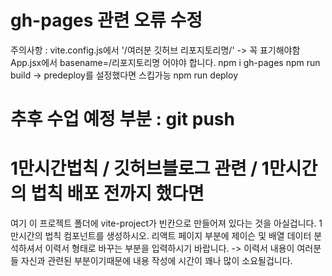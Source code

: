 # gh-pages 관련 오류 수정

주의사항 : vite.config.js에서
'/여러분 깃허브 리포지토리명/' -> 꼭 표기해야함
App.jsx에서 basename=/리포지토리명
어야야 합니다.
npm i gh-pages
npm run build -> predeploy를 설정했다면 스킵가능
npm run deploy

# 추후 수업 예정 부분 : git push

# 1만시간법칙 / 깃허브블로그 관련 / 1만시간의 법칙 배포 전까지 했다면
여기 이 프로젝트 폴더에 vite-project가 빈칸으로 만들어져 있다는 것을 아실겁니다.
1만시간의 법칙 컴포넌트를 생성하시오.
리액트 페이지 부분에 제이슨 및 배열 데이터 분석하셔서 이력서 형태로 바꾸는 부분을 입력하시기 바랍니다. -> 이력서 내용이 여러분들 자신과 관련된 부분이기때문에 내용 작성에 시간이 꽤나 많이 소요될겁니다.